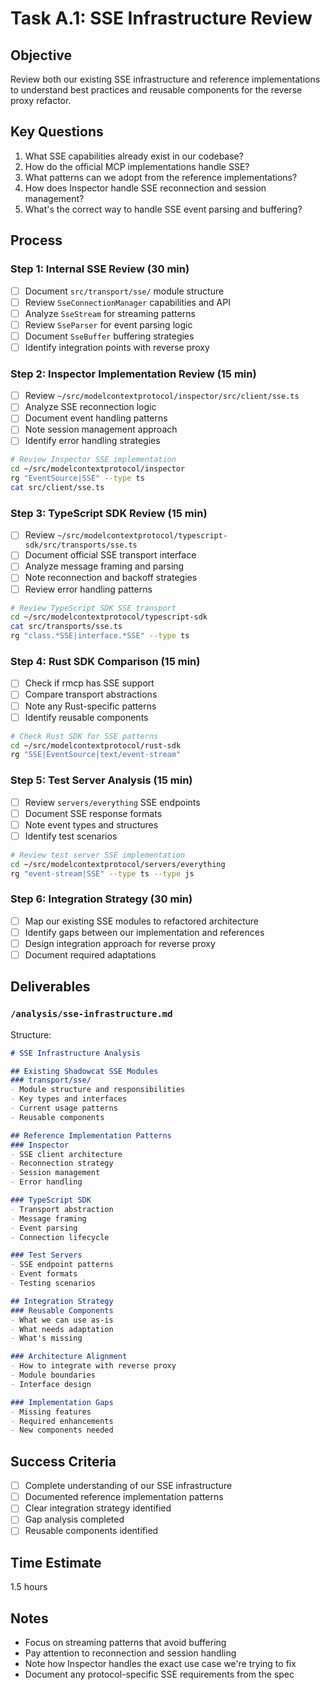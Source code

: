# Task A.1: SSE Infrastructure Review

## Objective
Review both our existing SSE infrastructure and reference implementations to understand best practices and reusable components for the reverse proxy refactor.

## Key Questions
1. What SSE capabilities already exist in our codebase?
2. How do the official MCP implementations handle SSE?
3. What patterns can we adopt from the reference implementations?
4. How does Inspector handle SSE reconnection and session management?
5. What's the correct way to handle SSE event parsing and buffering?

## Process

### Step 1: Internal SSE Review (30 min)
- [ ] Document `src/transport/sse/` module structure
- [ ] Review `SseConnectionManager` capabilities and API
- [ ] Analyze `SseStream` for streaming patterns
- [ ] Review `SseParser` for event parsing logic
- [ ] Document `SseBuffer` buffering strategies
- [ ] Identify integration points with reverse proxy

### Step 2: Inspector Implementation Review (15 min)
- [ ] Review `~/src/modelcontextprotocol/inspector/src/client/sse.ts`
- [ ] Analyze SSE reconnection logic
- [ ] Document event handling patterns
- [ ] Note session management approach
- [ ] Identify error handling strategies

```bash
# Review Inspector SSE implementation
cd ~/src/modelcontextprotocol/inspector
rg "EventSource|SSE" --type ts
cat src/client/sse.ts
```

### Step 3: TypeScript SDK Review (15 min)
- [ ] Review `~/src/modelcontextprotocol/typescript-sdk/src/transports/sse.ts`
- [ ] Document official SSE transport interface
- [ ] Analyze message framing and parsing
- [ ] Note reconnection and backoff strategies
- [ ] Review error handling patterns

```bash
# Review TypeScript SDK SSE transport
cd ~/src/modelcontextprotocol/typescript-sdk
cat src/transports/sse.ts
rg "class.*SSE|interface.*SSE" --type ts
```

### Step 4: Rust SDK Comparison (15 min)
- [ ] Check if rmcp has SSE support
- [ ] Compare transport abstractions
- [ ] Note any Rust-specific patterns
- [ ] Identify reusable components

```bash
# Check Rust SDK for SSE patterns
cd ~/src/modelcontextprotocol/rust-sdk
rg "SSE|EventSource|text/event-stream"
```

### Step 5: Test Server Analysis (15 min)
- [ ] Review `servers/everything` SSE endpoints
- [ ] Document SSE response formats
- [ ] Note event types and structures
- [ ] Identify test scenarios

```bash
# Review test server SSE implementation
cd ~/src/modelcontextprotocol/servers/everything
rg "event-stream|SSE" --type ts --type js
```

### Step 6: Integration Strategy (30 min)
- [ ] Map our existing SSE modules to refactored architecture
- [ ] Identify gaps between our implementation and references
- [ ] Design integration approach for reverse proxy
- [ ] Document required adaptations

## Deliverables

### `/analysis/sse-infrastructure.md`
Structure:
```markdown
# SSE Infrastructure Analysis

## Existing Shadowcat SSE Modules
### transport/sse/
- Module structure and responsibilities
- Key types and interfaces
- Current usage patterns
- Reusable components

## Reference Implementation Patterns
### Inspector
- SSE client architecture
- Reconnection strategy
- Session management
- Error handling

### TypeScript SDK
- Transport abstraction
- Message framing
- Event parsing
- Connection lifecycle

### Test Servers
- SSE endpoint patterns
- Event formats
- Testing scenarios

## Integration Strategy
### Reusable Components
- What we can use as-is
- What needs adaptation
- What's missing

### Architecture Alignment
- How to integrate with reverse proxy
- Module boundaries
- Interface design

### Implementation Gaps
- Missing features
- Required enhancements
- New components needed
```

## Success Criteria
- [ ] Complete understanding of our SSE infrastructure
- [ ] Documented reference implementation patterns
- [ ] Clear integration strategy identified
- [ ] Gap analysis completed
- [ ] Reusable components identified

## Time Estimate
1.5 hours

## Notes
- Focus on streaming patterns that avoid buffering
- Pay attention to reconnection and session handling
- Note how Inspector handles the exact use case we're trying to fix
- Document any protocol-specific SSE requirements from the spec